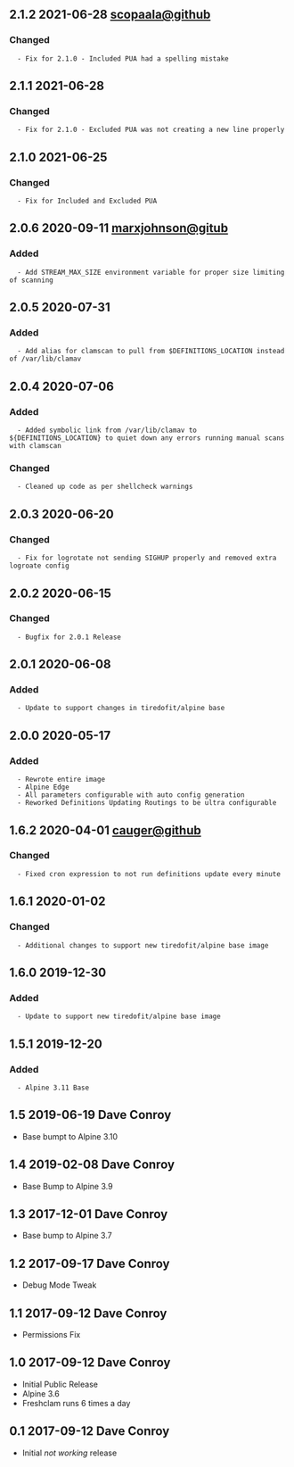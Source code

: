 ## 2.1.2 2021-06-28 <scopaala@github>

   ### Changed
      - Fix for 2.1.0 - Included PUA had a spelling mistake

## 2.1.1 2021-06-28 <dave at tiredofit dot ca>

   ### Changed
      - Fix for 2.1.0 - Excluded PUA was not creating a new line properly


## 2.1.0 2021-06-25 <dave at tiredofit dot ca>

   ### Changed
      - Fix for Included and Excluded PUA


## 2.0.6 2020-09-11 <marxjohnson@gitub>

   ### Added
      - Add STREAM_MAX_SIZE environment variable for proper size limiting of scanning

## 2.0.5 2020-07-31 <dave at tiredofit dot ca>

   ### Added
      - Add alias for clamscan to pull from $DEFINITIONS_LOCATION instead of /var/lib/clamav


## 2.0.4 2020-07-06 <dave at tiredofit dot ca>

   ### Added
      - Added symbolic link from /var/lib/clamav to ${DEFINITIONS_LOCATION} to quiet down any errors running manual scans with clamscan

   ### Changed
      - Cleaned up code as per shellcheck warnings


## 2.0.3 2020-06-20 <dave at tiredofit dot ca>

   ### Changed
      - Fix for logrotate not sending SIGHUP properly and removed extra logroate config


## 2.0.2 2020-06-15 <dave at tiredofit dot ca>

   ### Changed
      - Bugfix for 2.0.1 Release


## 2.0.1 2020-06-08 <dave at tiredofit dot ca>

   ### Added
      - Update to support changes in tiredofit/alpine base


## 2.0.0 2020-05-17 <dave at tiredofit dot ca>

   ### Added
      - Rewrote entire image
      - Alpine Edge
      - All parameters configurable with auto config generation
      - Reworked Definitions Updating Routings to be ultra configurable


## 1.6.2 2020-04-01 <cauger@github>

   ### Changed
      - Fixed cron expression to not run definitions update every minute

## 1.6.1 2020-01-02 <dave at tiredofit dot ca>

   ### Changed
      - Additional changes to support new tiredofit/alpine base image


## 1.6.0 2019-12-30 <dave at tiredofit dot ca>

   ### Added
      - Update to support new tiredofit/alpine base image


## 1.5.1 2019-12-20 <dave at tiredofit dot ca>

   ### Added
      - Alpine 3.11 Base


## 1.5 2019-06-19 Dave Conroy <dave at tiredofit.ca>

* Base bumpt to Alpine 3.10

## 1.4 2019-02-08 Dave Conroy <dave at tiredofit.ca>

* Base Bump to Alpine 3.9

## 1.3 2017-12-01 Dave Conroy <dave at tiredofit.ca>

* Base bump to Alpine 3.7

## 1.2 2017-09-17 Dave Conroy <dave at tiredofit dot ca>

* Debug Mode Tweak

## 1.1 2017-09-12 Dave Conroy <dave at tiredofit dot ca>

* Permissions Fix

## 1.0 2017-09-12 Dave Conroy <dave at tiredofit dot ca>

* Initial Public Release
* Alpine 3.6
* Freshclam runs 6 times a day

## 0.1 2017-09-12 Dave Conroy <dave at tiredofit dot ca>

* Initial _not working_ release

